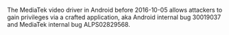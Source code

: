 The MediaTek video driver in Android before 2016-10-05 allows attackers to gain privileges via a crafted application, aka Android internal bug 30019037 and MediaTek internal bug ALPS02829568.